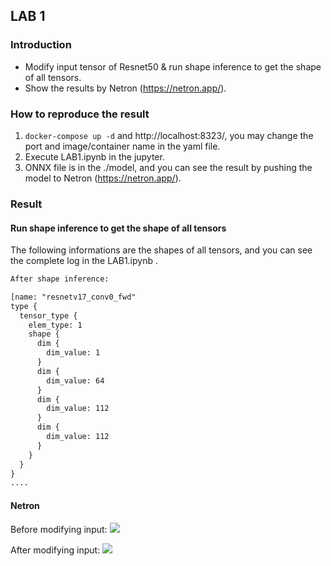 ## LAB 1
### Introduction
* Modify input tensor of Resnet50 & run shape inference to get the shape of all tensors.  
* Show the results by Netron (https://netron.app/).
### How to reproduce the result
1. ```docker-compose up -d``` and http://localhost:8323/, you may change the port and image/container name in the yaml file.
2. Execute LAB1.ipynb in the jupyter.
3. ONNX file is in the ./model, and you can see the result by pushing the model to Netron (https://netron.app/).

### Result
#### Run shape inference to get the shape of all tensors
The following informations are the shapes of all tensors, and you can see the complete log in the LAB1.ipynb .
```txt
After shape inference: 

[name: "resnetv17_conv0_fwd"
type {
  tensor_type {
    elem_type: 1
    shape {
      dim {
        dim_value: 1
      }
      dim {
        dim_value: 64
      }
      dim {
        dim_value: 112
      }
      dim {
        dim_value: 112
      }
    }
  }
}
....
```
#### Netron
Before modifying input:
<img src="https://i.imgur.com/ZZRP7Ib.png">

After modifying input:
<img src="https://i.imgur.com/tdf6mSS.png">
